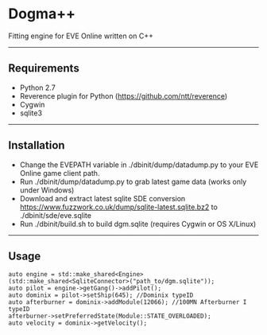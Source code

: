 # Dogma++

Fitting engine for EVE Online written on C++

-------------------------------------------------------------------------------

## Requirements
- Python 2.7
- Reverence plugin for Python (https://github.com/ntt/reverence)
- Cygwin
- sqlite3

-------------------------------------------------------------------------------

## Installation
- Change the EVEPATH variable in ./dbinit/dump/datadump.py to your EVE Online game client path.
- Run ./dbinit/dump/datadump.py to grab latest game data (works only under Windows)
- Download and extract latest sqlite SDE conversion https://www.fuzzwork.co.uk/dump/sqlite-latest.sqlite.bz2 to ./dbinit/sde/eve.sqlite
- Run ./dbinit/build.sh to build dgm.sqlite (requires Cygwin or OS X/Linux)

-------------------------------------------------------------------------------

## Usage
	auto engine = std::make_shared<Engine>(std::make_shared<SqliteConnector>("path_to/dgm.sqlite"));
	auto pilot = engine->getGang()->addPilot();
	auto dominix = pilot->setShip(645); //Dominix typeID
	auto afterburner = dominix->addModule(12066); //100MN Afterburner I typeID
	afterburner->setPreferredState(Module::STATE_OVERLOADED);
	auto velocity = dominix->getVelocity();
